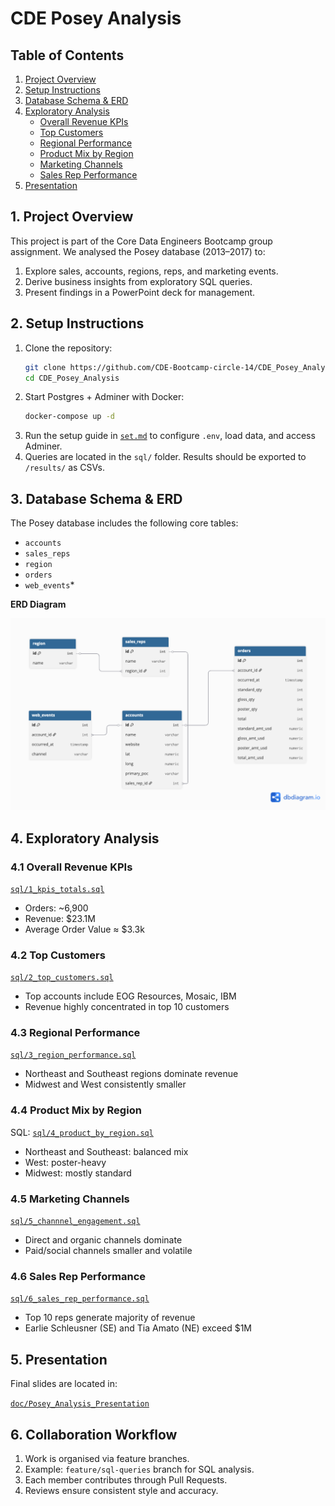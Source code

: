 # CDE Posey Analysis

## Table of Contents
1. [Project Overview](#1-project-overview)
2. [Setup Instructions](#2-setup-instructions)
3. [Database Schema & ERD](#3-database-schema--erd)
4. [Exploratory Analysis](#4-exploratory-analysis)
   - [Overall Revenue KPIs](#41-overall-revenue-kpis)
   - [Top Customers](#42-top-customers)
   - [Regional Performance](#43-regional-performance)
   - [Product Mix by Region](#44-product-mix-by-region)
   - [Marketing Channels](#45-marketing-channels)
   - [Sales Rep Performance](#46-sales-rep-performance)
5. [Presentation](#5-presentation)


## 1. Project Overview
This project is part of the Core Data Engineers Bootcamp group assignment.
We analysed the Posey database (2013–2017) to:
1. Explore sales, accounts, regions, reps, and marketing events.
2. Derive business insights from exploratory SQL queries.
3. Present findings in a PowerPoint deck for management.


## 2. Setup Instructions
1. Clone the repository:
   ```bash
   git clone https://github.com/CDE-Bootcamp-circle-14/CDE_Posey_Analysis.git
   cd CDE_Posey_Analysis
   ```
2. Start Postgres + Adminer with Docker:
   ```bash
   docker-compose up -d
   ```
3. Run the setup guide in [`set.md`](set.md) to configure `.env`, load data, and access Adminer.
4. Queries are located in the `sql/` folder. Results should be exported to `/results/` as CSVs.
## 3. Database Schema & ERD
The Posey database includes the following core tables:
* `accounts`
* `sales_reps`
* `region`
* `orders`
* `web_events`*

**ERD Diagram**

![posey_erd.png`](posey_erd.png)



## 4. Exploratory Analysis

### 4.1 Overall Revenue KPIs
[`sql/1_kpis_totals.sql`](sql/1_kpis_totals.sql)
* Orders: \~6,900
* Revenue: \$23.1M
* Average Order Value ≈ \$3.3k
### 4.2 Top Customers
[`sql/2_top_customers.sql`](sql/2_top_customers.sql)
* Top accounts include EOG Resources, Mosaic, IBM
* Revenue highly concentrated in top 10 customers
### 4.3 Regional Performance
[`sql/3_region_performance.sql`](sql/3_region_performance.sql)
* Northeast and Southeast regions dominate revenue
* Midwest and West consistently smaller
### 4.4 Product Mix by Region
SQL: [`sql/4_product_by_region.sql`](sql/4_product_by_region.sql)
* Northeast and Southeast: balanced mix
* West: poster-heavy
* Midwest: mostly standard
### 4.5 Marketing Channels
[`sql/5_channnel_engagement.sql`](sql/5_channnel_engagement.sql)
* Direct and organic channels dominate
* Paid/social channels smaller and volatile
### 4.6 Sales Rep Performance
[`sql/6_sales_rep_performance.sql`](sql/6_sales_rep_performance.sql)
* Top 10 reps generate majority of revenue
* Earlie Schleusner (SE) and Tia Amato (NE) exceed \$1M

## 5. Presentation
Final slides are located in:

[`doc/Posey_Analysis_Presentation`](doc/Posey-Dataset-Analysis.pdf)


## 6. Collaboration Workflow
1. Work is organised via feature branches.
2. Example: `feature/sql-queries` branch for SQL analysis.
3. Each member contributes through Pull Requests.
4. Reviews ensure consistent style and accuracy.
